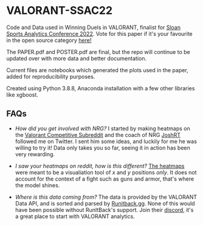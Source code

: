 # VALORANT-SSAC22
 Code and Data used in Winning Duels in VALORANT, finalist for [Sloan Sports Analytics Conference 2022](https://www.sloansportsconference.com/research-paper-competition#SSAC%202022%20Research%20Papers).
Vote for this paper if it's your favourite in the open source category [here!](https://docs.google.com/forms/d/e/1FAIpQLSc99T9vtNvZLSw-j4YPEz2S_jG_Fspx19WUFfuxX4MRLFeykw/viewform)

The PAPER.pdf and POSTER.pdf are final, but the repo will continue to be updated over with more data and better documentation. 

Current files are notebooks which generated the plots used in the paper, added for reproducibility purposes.

Created using Python 3.8.8, Anaconda installation with a few other libraries like xgboost. 

## FAQs

- *How did you get involved with NRG?* I started by making heatmaps on the [Valorant Competitive Subreddit](https://www.reddit.com/r/ValorantCompetitive/) and the coach of NRG [JoshRT](https://twitter.com/JoshRTz) followed me on Twitter. I sent him some ideas, and luckily for me he was willing to try it! Data only takes you so far, seeing it in action has been very rewarding. 

- *I saw your heatmaps on reddit, how is this different?* [The heatmaps](https://twitter.com/DeMarsDeRover) were meant to be a visualiation tool of *x* and *y* positions *only*. It does not account for the context of a fight such as guns and armor, that's where the model shines. 

- *Where is this data coming from?* The data is provided by the VALORANT Data API, and is sorted and parsed by [Runitback.gg](https://rib.gg/). None of this would have been possible without RunItBack's support. Join their [discord](https://discord.gg/aceNhaM), it's a great place to start with VALORANT analytics. 


